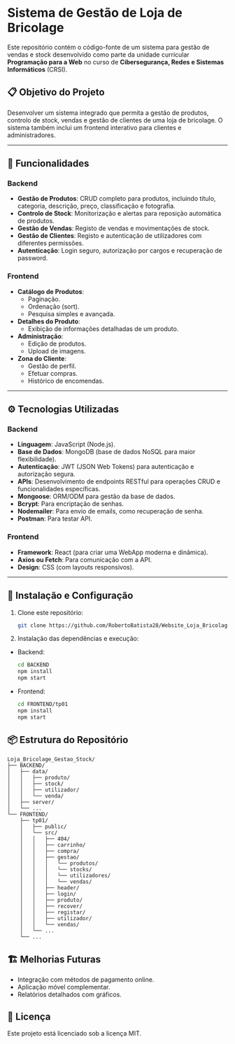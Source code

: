 # Sistema de Gestão de Loja de Bricolage

Este repositório contém o código-fonte de um sistema para gestão de vendas e stock desenvolvido como parte da unidade curricular **Programação para a Web** no curso de **Cibersegurança, Redes e Sistemas Informáticos** (CRSI).

## 📋 Objetivo do Projeto

Desenvolver um sistema integrado que permita a gestão de produtos, controlo de stock, vendas e gestão de clientes de uma loja de bricolage. O sistema também inclui um frontend interativo para clientes e administradores.

---

## 🚀 Funcionalidades

### Backend
- **Gestão de Produtos**: CRUD completo para produtos, incluindo título, categoria, descrição, preço, classificação e fotografia.
- **Controlo de Stock**: Monitorização e alertas para reposição automática de produtos.
- **Gestão de Vendas**: Registo de vendas e movimentações de stock.
- **Gestão de Clientes**: Registo e autenticação de utilizadores com diferentes permissões.
- **Autenticação**: Login seguro, autorização por cargos e recuperação de password.

### Frontend
- **Catálogo de Produtos**:
  - Paginação.
  - Ordenação (sort).
  - Pesquisa simples e avançada.
- **Detalhes do Produto**:
  - Exibição de informações detalhadas de um produto.
- **Administração**:
  - Edição de produtos.
  - Upload de imagens.
- **Zona do Cliente**:
  - Gestão de perfil.
  - Efetuar compras.
  - Histórico de encomendas.

---

## ⚙️ Tecnologias Utilizadas

### Backend
- **Linguagem**: JavaScript (Node.js).
- **Base de Dados**: MongoDB (base de dados NoSQL para maior flexibilidade).
- **Autenticação**: JWT (JSON Web Tokens) para autenticação e autorização segura.
- **APIs**: Desenvolvimento de endpoints RESTful para operações CRUD e funcionalidades específicas.
- **Mongoose**: ORM/ODM para gestão da base de dados.
- **Bcrypt**: Para encriptação de senhas.
- **Nodemailer**: Para envio de emails, como recuperação de senha.
- **Postman**: Para testar API.

### Frontend
- **Framework**: React (para criar uma WebApp moderna e dinâmica).
- **Axios ou Fetch**: Para comunicação com a API.
- **Design**: CSS (com layouts responsivos).

---

## 🎯 Instalação e Configuração

1. Clone este repositório:
   ```bash
   git clone https://github.com/RobertoBatista28/Website_Loja_Bricolage_Gestao_Stock.git
   ```
2. Instalação das dependências e execução:
- Backend:
  ```bash
  cd BACKEND
  npm install
  npm start
  ```

- Frontend:
  ```bash
  cd FRONTEND/tp01
  npm install
  npm start
  ```

## 📦 Estrutura do Repositório
```
Loja_Bricolage_Gestao_Stock/
├── BACKEND/
│   ├── data/
│   │   ├── produto/
│   │   ├── stock/
│   │   ├── utilizador/
│   │   └── venda/
│   ├── server/
│   └── ... 
└── FRONTEND/
    ├── tp01/
    │   ├── public/
    │   └── src/
    │   │   ├── 404/
    │   │   ├── carrinho/
    │   │   ├── compra/
    │   │   ├── gestao/
    │   │   │   └── produtos/
    │   │   │   └── stocks/
    │   │   │   └── utilizadores/
    │   │   │   └── vendas/
    │   │   ├── header/
    │   │   ├── login/
    │   │   ├── produto/
    │   │   ├── recover/
    │   │   ├── registar/
    │   │   ├── utilizador/
    │   │   └── vendas/
    │   └── ...
    └── ...
```

## 🏗️ Melhorias Futuras
- Integração com métodos de pagamento online.
- Aplicação móvel complementar.
- Relatórios detalhados com gráficos.

## 📜 Licença
Este projeto está licenciado sob a licença MIT.

  


